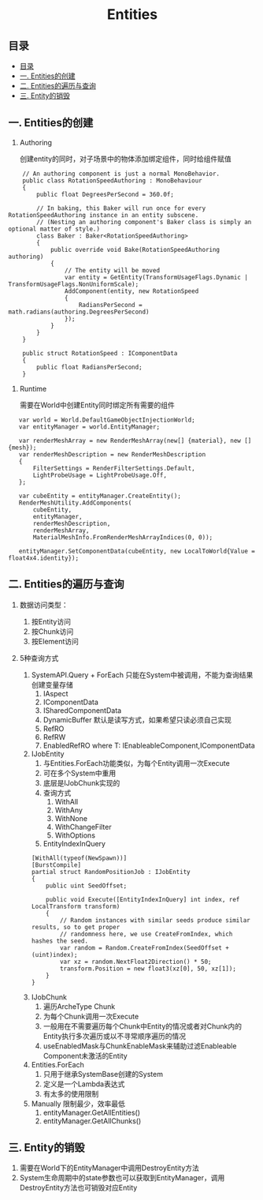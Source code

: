 <h1 align=center>Entities</h1>

## 目录
- [目录](#目录)
- [一. Entities的创建](#一-entities的创建)
- [二. Entities的遍历与查询](#二-entities的遍历与查询)
- [三. Entity的销毁](#三-entity的销毁)


## 一. Entities的创建

1. Authoring
   
   创建entity的同时，对子场景中的物体添加绑定组件，同时给组件赋值

```
    // An authoring component is just a normal MonoBehavior.
    public class RotationSpeedAuthoring : MonoBehaviour
    {
        public float DegreesPerSecond = 360.0f;

        // In baking, this Baker will run once for every RotationSpeedAuthoring instance in an entity subscene.
        // (Nesting an authoring component's Baker class is simply an optional matter of style.)
        class Baker : Baker<RotationSpeedAuthoring>
        {
            public override void Bake(RotationSpeedAuthoring authoring)
            {
                // The entity will be moved
                var entity = GetEntity(TransformUsageFlags.Dynamic | TransformUsageFlags.NonUniformScale);
                AddComponent(entity, new RotationSpeed
                {
                    RadiansPerSecond = math.radians(authoring.DegreesPerSecond)
                });
            }
        }
    }

    public struct RotationSpeed : IComponentData
    {
        public float RadiansPerSecond;
    }
```
   
1. Runtime

   需要在World中创建Entity同时绑定所有需要的组件

```
   var world = World.DefaultGameObjectInjectionWorld;
   var entityManager = world.EntityManager;
   
   var renderMeshArray = new RenderMeshArray(new[] {material}, new []{mesh});
   var renderMeshDescription = new RenderMeshDescription
   {
       FilterSettings = RenderFilterSettings.Default,
       LightProbeUsage = LightProbeUsage.Off,
   };
   
   var cubeEntity = entityManager.CreateEntity();
   RenderMeshUtility.AddComponents(
       cubeEntity,
       entityManager,
       renderMeshDescription,
       renderMeshArray,
       MaterialMeshInfo.FromRenderMeshArrayIndices(0, 0));
   
   entityManager.SetComponentData(cubeEntity, new LocalToWorld{Value = float4x4.identity});
```

## 二. Entities的遍历与查询

1. 数据访问类型：
   1. 按Entity访问
   2. 按Chunk访问
   3. 按Element访问
   
2. 5种查询方式
   1. SystemAPI.Query + ForEach 只能在System中被调用，不能为查询结果创建变量存储
      1. IAspect
      2. IComponentData
      3. ISharedComponentData
      4. DynamicBuffer<T> 默认是读写方式，如果希望只读必须自己实现
      5. RefRO<T>
      6. RefRW<T>
      7. EnabledRefRO<T> where T: IEnableableComponent,IComponentData
   2. IJobEntity
      1. 与Entities.ForEach功能类似，为每个Entity调用一次Execute
      2. 可在多个System中重用
      3. 底层是IJobChunk实现的
      4. 查询方式
         1. WithAll
         2. WithAny
         3. WithNone
         4. WithChangeFilter
         5. WithOptions
      5. EntityIndexInQuery
        ```
        [WithAll(typeof(NewSpawn))]
        [BurstCompile]
        partial struct RandomPositionJob : IJobEntity
        {
            public uint SeedOffset;

            public void Execute([EntityIndexInQuery] int index, ref LocalTransform transform)
            {
                // Random instances with similar seeds produce similar results, so to get proper
                // randomness here, we use CreateFromIndex, which hashes the seed.
                var random = Random.CreateFromIndex(SeedOffset + (uint)index);
                var xz = random.NextFloat2Direction() * 50;
                transform.Position = new float3(xz[0], 50, xz[1]);
            }
        }
        ```
   3. IJobChunk
      1. 遍历ArcheType Chunk
      2. 为每个Chunk调用一次Execute
      3. 一般用在不需要遍历每个Chunk中Entity的情况或者对Chunk内的Entity执行多次遍历或以不寻常顺序遍历的情况
      4. useEnabledMask与ChunkEnableMask来辅助过滤Enableable Component未激活的Entity
   4. Entities.ForEach
      1. 只用于继承SystemBase创建的System
      2. 定义是一个Lambda表达式
      3. 有太多的使用限制
   5. Manually 限制最少，效率最低
      1. entityManager.GetAllEntities()
      2. entityManager.GetAllChunks()


## 三. Entity的销毁

   1. 需要在World下的EntityManager中调用DestroyEntity方法
   2. System生命周期中的state参数也可以获取到EntityManager，调用DestroyEntity方法也可销毁对应Entity